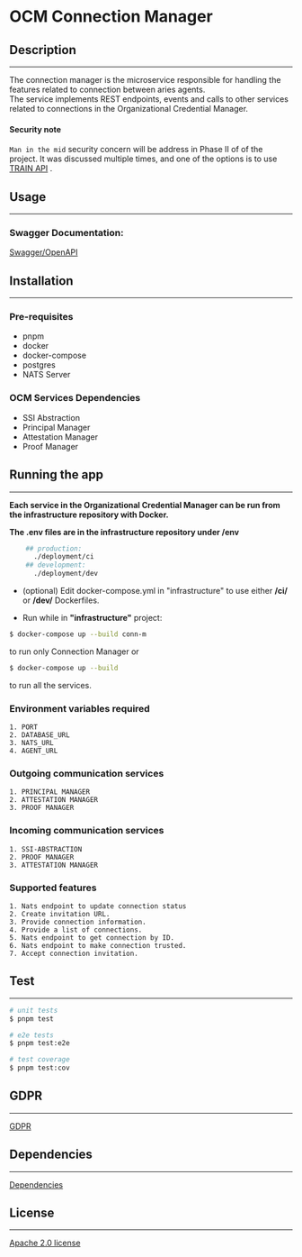 # OCM Connection Manager

## Description
<hr/>

The connection manager is the microservice responsible for handling the features related to connection between aries agents.  
The service implements REST endpoints, events and calls to other services related to connections in the Organizational Credential Manager.

#### Security note
`Man in the mid` security concern will be address in Phase II of of the project. It was discussed multiple times, and one of the options is to use [TRAIN API](https://train.trust-scheme.de/info/) . 


## Usage
<hr/>


###  Swagger Documentation: 

[Swagger/OpenAPI](swagger.json)

## Installation
<hr/>


### Pre-requisites
* pnpm 
* docker
* docker-compose
* postgres
* NATS Server


### OCM Services Dependencies
* SSI Abstraction
* Principal Manager
* Attestation Manager
* Proof Manager


## Running the app
<hr/>


**Each service in the Organizational Credential Manager can be run from the infrastructure repository with Docker.**

**The .env files are in the infrastructure repository under /env**

```bash
    ## production:
      ./deployment/ci
    ## development:
      ./deployment/dev
```

* (optional) Edit docker-compose.yml in "infrastructure" to use either **/ci/** or **/dev/** Dockerfiles.

* Run while in **"infrastructure"** project:
```bash
$ docker-compose up --build conn-m
```
to run only Connection Manager or
```bash
$ docker-compose up --build
```
to run all the services.


### Environment variables required
```
1. PORT
2. DATABASE_URL
3. NATS_URL
4. AGENT_URL
```

### Outgoing communication services
```
1. PRINCIPAL MANAGER
2. ATTESTATION MANAGER
3. PROOF MANAGER
```

### Incoming communication services
```
1. SSI-ABSTRACTION
2. PROOF MANAGER
3. ATTESTATION MANAGER
```

### Supported features
```
1. Nats endpoint to update connection status
2. Create invitation URL.
3. Provide connection information.
4. Provide a list of connections.
5. Nats endpoint to get connection by ID.
6. Nats endpoint to make connection trusted.
7. Accept connection invitation.
```

## Test
<hr/>

```bash
# unit tests
$ pnpm test

# e2e tests
$ pnpm test:e2e

# test coverage
$ pnpm test:cov
```

## GDPR
<hr/>

[GDPR](GDPR.md)

## Dependencies
<hr/>

[Dependencies](package.json)

## License
<hr/>

[Apache 2.0 license](LICENSE)


